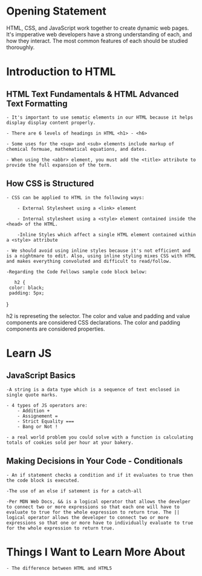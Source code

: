 # Opening Statement 

HTML, CSS, and JavaScript work together to create dynamic web pages. It's impperative web developers have a strong understanding of each, and how they interact. The most common features of each should be studied thoroughly.

# Introduction to HTML

## HTML Text Fundamentals & HTML Advanced Text Formatting

    - It's important to use sematic elements in our HTML because it helps display display content properly.

    - There are 6 levels of headings in HTML <h1> - <h6>

    - Some uses for the <sup> and <sub> elements include markup of chemical formuae, mathematical equations, and dates.

    - When using the <abbr> element, you must add the <title> attribute to provide the full expansion of the term.

## How CSS is Structured

    - CSS can be applied to HTML in the following ways:

        - External Stylesheet using a <link> element

        - Internal stylesheet using a <style> element contained inside the <head> of the HTML. 

        -Inline Styles which affect a single HTML element contained within a <style> attribute

    - We should avoid using inline styles because it's not efficient and is a nightmare to edit. Also, using inline styling mixes CSS with HTML and makes everything convoluted and difficult to read/follow. 

    -Regarding the Code Fellows sample code block below:

       h2 {
     color: black;
     padding: 5px;
   }

h2 is represeting the selector.
The color and value and padding and value components are considered CSS declarations.
The color and padding components are considered properties.

# Learn JS

## JavaScript Basics

    -A string is a data type which is a sequence of text enclosed in single quote marks.

    - 4 types of JS operators are:
        - Addition +
        - Assignement =
        - Strict Equality ===
        - Bang or Not !

    - a real world problem you could solve with a function is calculating totals of cookies sold per hour at your bakery.

## Making Decisions in Your Code - Conditionals 

    - An if statement checks a condition and if it evaluates to true then the code block is executed.

    -The use of an else if satement is for a catch-all 

    -Per MDN Web Docs, && is a logical operator that allows the develper to connect two or more expressions so that each one will have to evaluate to true for the whole expression to return true. The || logical operator allows the developer to connect two or more expressions so that one or more have to individually evaluate to true for the whole expression to return true. 

# Things I Want to Learn More About

    - The difference between HTML and HTML5
